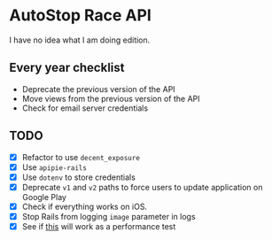 # AutoStop Race API

I have no idea what I am doing edition.

## Every year checklist

* Deprecate the previous version of the API
* Move views from the previous version of the API
* Check for email server credentials

## TODO

* [X] Refactor to use `decent_exposure`
* [X] Use `apipie-rails`
* [X] Use `dotenv` to store credentials
* [X] Deprecate `v1` and `v2` paths to force users to update application on Google Play
* [X] Check if everything works on iOS.
* [X] Stop Rails from logging `image` parameter in logs
* [X] See if [this](http://work.stevegrossi.com/2015/02/07/load-testing-rails-apps-with-apache-bench-siege-and-jmeter/) will work as a performance test
